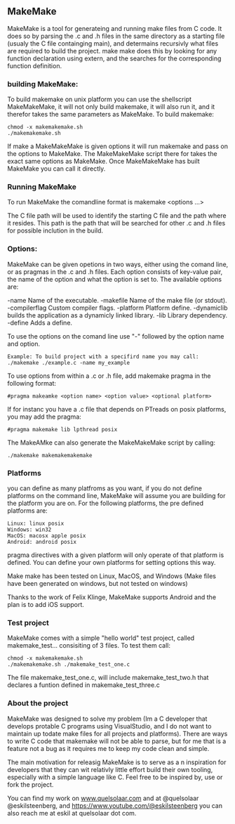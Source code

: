 
## MakeMake

MakeMake is a tool for generateing and running make files from C code. It does so by parsing the .c and .h files in the same directory as a starting file (usualy the C file containging main), and determains recursivly what files are required to build the project. make make does this by looking for any function declaration using extern, and the searches for the corresponding function definition.

### building MakeMake:

To build makemake on unix platform you can use the shellscript MakeMakeMake, it will not only build makemake, it will also run it, and it therefor takes the same parameters as MakeMake. To build makemake:

    chmod -x makemakemake.sh
    ./makemakemake.sh

If make a MakeMakeMake is given options it will run makemake and pass on the options to MakeMake. The MakeMakeMake script there for takes the exact same options as MakeMake. Once MakeMakeMake has built MakeMake you can call it directly.

### Running MakeMake

To run MakeMake the comandline format is
    makemake <c file path> <options ...>

The C file path will be used to identify the starting C file and the path where it resides. This path is the path that will be searched for other .c and .h files for possible inclution in the build.

### Options:

MakeMake can be given opetions in two ways, either using the comand line, or as pragmas in the .c and .h files. Each option consists of key-value pair, the name of the option and what the option is set to. The available options are:

-name <name> Name of the executable.
-makefile <name> Name of the make file (or stdout).
-compilerflag <flag> Custom compiler flags.
-platform <name> Platform define.
-dynamiclib <no option> builds the application as a dynamicly linked library.
-lib <name> Library dependency.
-define <name> Adds a define.

To use the options on the comand line use "-" followed by the option name and option. 

    Example: To build project with a specifird name you may call:
    ./makemake ./example.c -name my_example

To use options from within a .c or .h file, add makemake pragma in the following format:

    #pragma makeamke <option name> <option value> <optional platform>

If for instanc you have a .c file that depends on PTreads on posix platforms, you may add the pragma:

    #pragma makemake lib lpthread posix

The MakeAMke can also generate the MakeMakeMake script by calling:

    ./makemake makemakemakemake

### Platforms

you can define as many platfroms as you want, if you do not define platforms on the command line, MakeMake will assume you are building for the platform you are on. For the following platforms, the pre defined platforms are:

    Linux: linux posix
    Windows: win32
    MacOS: macosx apple posix
    Android: android posix

pragma directives with a given platform will only operate of that platform is defined. You can define your own platforms for setting options this way. 

Make make has been tested on Linux, MacOS, and Windows (Make files have been generated on windows, but not tested on windows)

Thanks to the work of Felix Klinge, MakeMake supports Android and the plan is to add iOS support.

### Test project

MakeMake comes with a simple "hello world" test project, called makemake_test... consisiting of 3 files. To test them call:

    chmod -x makemakemake.sh
    ./makemakemake.sh ./makemake_test_one.c

The file makemake_test_one.c, will include makemake_test_two.h that declares a funtion defined in makemake_test_three.c

### About the project

MakeMake was designed to solve my problem (Im a C developer that develops protable C programs using VisualStudio, and I do not want to maintain up todate make files for all projects and platforms). There are ways to write C code that makemake will not be able to parse, but for me that is a feature not a bug as it requires me to keep my code clean and simple. 

The main motivation for releasig MakeMake is to serve as a n inspiration for developers that they can wit relativly little effort build their own tooling, especially with a simple language like C. Feel free to be inspired by, use or fork the project.

You can find my work on www.quelsolaar.com and at @quelsolaar @eskilsteenberg, and https://www.youtube.com/@eskilsteenberg you can also reach me at eskil at quelsolaar dot com.

